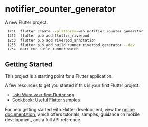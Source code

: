 # notifier_counter_generator

A new Flutter project.

```bash
 1251  flutter create --platforms=web notifier_counter_generator
 1252  flutter pub add flutter_riverpod
 1253  flutter pub add riverpod_annotation
 1255  flutter pub add build_runner riverpod_generator --dev
 1254  dart run build_runner watch

 ```

## Getting Started

This project is a starting point for a Flutter application.

A few resources to get you started if this is your first Flutter project:

- [Lab: Write your first Flutter app](https://docs.flutter.dev/get-started/codelab)
- [Cookbook: Useful Flutter samples](https://docs.flutter.dev/cookbook)

For help getting started with Flutter development, view the
[online documentation](https://docs.flutter.dev/), which offers tutorials,
samples, guidance on mobile development, and a full API reference.

